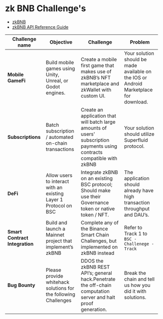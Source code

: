 # zk BNB Challenge's 
- [zkBNB](https://github.com/bnb-chain/zkbnb)
- [zkBNB API Reference Guide](https://test.zkbnbchain.org/docs/api/reference)


| Challenge name | Objective | Challenge |  Problem  |
| --------       | --------  | --------  |   ------- |
|**Mobile GameFi** |    Build mobile games using Unity, Unreal, or Godot engines. | Create a mobile first game that makes use of zkBNB’s NFT marketplace and zkWallet with custom UI.|Your solution should be made available on the IOS or Android Marketplace for download.  |
|**Subscriptions** | Batch subscription / automated on-chain transactions|Create an application that will batch large amounts of users' subscription payments using contracts compatible with zkBNB | Your solution should utilize Superfluid protocol. |
|**DeFi** |Allow users to interact with an existing Layer 1 Protocol on BSC  |Integrate zkBNB on an existing BSC protocol; Should make use their Governance token or native token / NFT.  |The application should already have high transaction throughput and DAU’s.  |
|**Smart Contract Integration**  |Build and launch a Mainnet project that implement’s zkBNB | Complete any of the Binance Smart Chain Challenges, but implemented on zkBNB instead | Refer to Track 1 to `BSC - Challenege - Track`|
|**Bug Bounty** |Please provide whitehack solutions for the following Challenges  |DDOS the zkBNB REST API’s; general hack.Penetrate the off-chain computation server and halt proof generation.| Break the chain and tell us how you did it with solutions. |